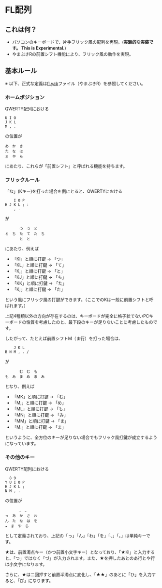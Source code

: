 # FL配列

## これは何？

- パソコンのキーボードで、片手フリック風の配列を再現。(**実験的な実装です。 This is Experimental.**)
- やまぶきRの前置シフト機能により、フリック風の動作を実現。

## 基本ルール

※ 以下、正式な定義は[fl.yab](fl.yab)ファイル（やまぶきR）を参照してください。

### ホームポジション

QWERTY配列における

```text
U I O
J K L
M , .
```

の位置が

```text
あ　か　さ
た　な　は
ま　や　ら
```

にあたり、これらが「前置シフト」と呼ばれる機能を持ちます。

### フリックルール

「な」(Kキー)を打った場合を例にとると、QWERTYにおける

```text
    I O P
H J K L ; :
    , .
```

が

```text
　　　　つ　つ　と
と　ち　た　て　た　ち
　　　　と　と
```

にあたり、例えば

- 「KI」と順に打鍵 → 「つ」
- 「KL」と順に打鍵 → 「て」
- 「K,」と順に打鍵 → 「と」
- 「KJ」と順に打鍵 → 「ち」
- 「KK」と順に打鍵 → 「た」
- 「K;」と順に打鍵 → 「た」

という風にフリック風の打鍵ができます。（ここでのKは一般に前置シフトと呼ばれます。）

上記4種類以外の方向が存在するのは、キーボードが完全に格子状でないPCキーボードの性質を考慮したのと、最下段のキーが足りないことに考慮したものです。

したがって、たとえば前置シフトM（ま行）を打った場合は、

```text
    J K L
B N M , . /
```

が

```text
　　　　む　む　も
も　み　ま　め　ま　み
```

となり、例えば

- 「MK」と順に打鍵 → 「む」
- 「M,」と順に打鍵 → 「め」
- 「ML」と順に打鍵 → 「も」
- 「MN」と順に打鍵 → 「み」
- 「MM」と順に打鍵 → 「ま」
- 「M.」と順に打鍵 → 「ま」

というように、全方位のキーが足りない場合でもフリック風打鍵が成立するようになっています。

### その他のキー

QWERTY配列における

```text
  8 9
Y U I O P
H J K L ;
N M , .
```

の位置が

```text
　　　　、　。
っ　あ　か　さ　わ
ん　た　な　は　を
★　ま　や　ら
```

として定義されており、上記の「っ」「ん」「わ」「を」「、」「。」は単純キーです。

★は、前置濁点キー（かつ前置小文字キー）となっており、「★KI」と入力すると、「つ」ではなく「づ」が入力されます。また、★を押したあとのあ行とや行は小文字になります。

さらに、★は二回押すと前置半濁点に変化し、「★★」のあとに「ひ」を入力すると、「ぴ」になります。